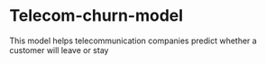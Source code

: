 # Telecom-churn-model
This model helps telecommunication companies predict whether a customer will leave or stay
